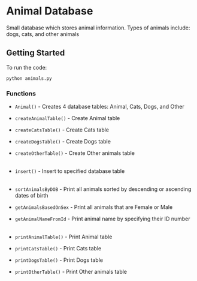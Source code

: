 # Animal Database
Small database which stores animal information. Types of animals include: dogs, cats, and other animals 

## Getting Started

To run the code:
```
python animals.py
```

### Functions

- ``` Animal() ``` - Creates 4 database tables: Animal, Cats, Dogs, and Other
- ``` createAnimalTable() ``` - Create Animal table
- ``` createCatsTable() ``` - Create Cats table
- ``` createDogsTable() ``` - Create Dogs table
- ``` createOtherTable() ``` - Create Other animals table <br><br>

- ``` insert() ``` - Insert to specified database table <br><br>

- ``` sortAnimalsByDOB ``` - Print all animals sorted by descending or ascending dates of birth
- ``` getAnimalsBasedOnSex ``` - Print all animals that are Female or Male
- ``` getAnimalNameFromId ``` - Print animal name by specifying their ID number <br><br>

- ``` printAnimalTable() ``` - Print Animal table
- ``` printCatsTable() ``` - Print Cats table
- ``` printDogsTable() ``` - Print Dogs table
- ``` printOtherTable() ``` - Print Other animals table
